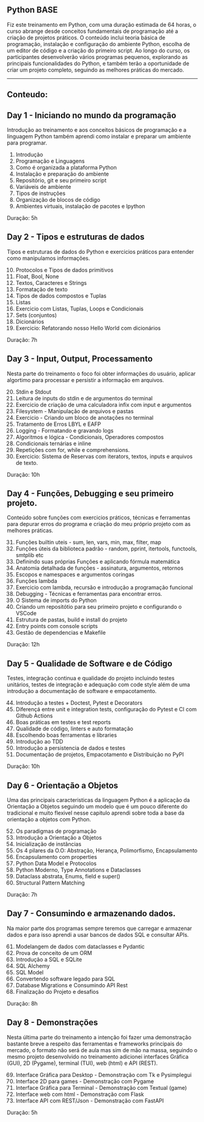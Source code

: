 ## Python BASE
Fiz este treinamento em Python, com uma duração estimada de 64 horas, o curso abrange desde conceitos fundamentais de programação até a criação de projetos práticos. O conteúdo inclui teoria básica de programação, instalação e configuração do ambiente Python, escolha de um editor de código e a criação do primeiro script. Ao longo do curso, os participantes desenvolverão vários programas pequenos, explorando as principais funcionalidades do Python, e também terão a oportunidade de criar um projeto completo, seguindo as melhores práticas do mercado.

---
## Conteudo:

## Day 1 - Iniciando no mundo da programação

Introdução ao treinamento e aos conceitos básicos de programação e a linguagem Python
também aprendi como instalar e preparar um ambiente para programar.

01. Introdução
00. Programação e Linguagens
00. Como é organizada a plataforma Python
00. Instalação e preparação do ambiente
00. Repositório, git e seu primeiro script
00. Variáveis de ambiente
00. Tipos de instruções
00. Organização de blocos de código
00. Ambientes virtuais, instalação de pacotes e Ipython

Duração: 5h

## Day 2 - Tipos e estruturas de dados

Tipos e estruturas de dados do Python e exercicios
práticos para entender como manipulamos informações.

10. Protocolos e Tipos de dados primitivos
00. Float, Bool, None
00. Textos, Caracteres e Strings
00. Formatação de texto
00. Tipos de dados compostos e Tuplas
00. Listas
00. Exercicio com Listas, Tuplas, Loops e Condicionais
00. Sets (conjuntos)
00. Dicionários
00. Exercicio: Refatorando nosso Hello World com dicionários

Duração: 7h

## Day 3 - Input, Output, Processamento

Nesta parte do treinamento o foco foi obter informações do usuário, aplicar algortimo para
processar e persistir a informação em arquivos.

20. Stdin e Stdout
00. Leitura de inputs do stdin e de argumentos do terminal
00. Exercicio de criação de uma calculadora infix com input e argumentos
00. Filesystem - Manipulação de arquivos e pastas
00. Exercicio - Criando um bloco de anotações no terminal
00. Tratamento de Erros LBYL e EAFP
00. Logging - Formatando e gravando logs
00. Algoritmos e lógica - Condicionais, Operadores compostos
00. Condicionais ternárias e inline
00. Repetições com for, while e comprehensions.
00. Exercicio: Sistema de Reservas com iterators, textos, inputs e arquivos de texto.

Duração: 10h

## Day 4 - Funções, Debugging e seu primeiro projeto.

Conteúdo sobre funções com exercicios práticos, técnicas e ferramentas para depurar erros do programa
e criação do meu próprio projeto com as melhores práticas.

31. Funções builtin uteis - sum, len, vars, min, max, filter, map
00. Funções úteis da biblioteca padrão - random, pprint, itertools, functools, smtplib etc
00. Definindo suas próprias Funções e aplicando fórmula matemática
00. Anatomia detalhada de funções - assinatura, argumentos, retornos
00. Escopos e namespaces e argumentos coringas
00. Funções lambda
00. Exercicio com lambda, recursão e introdução a programação funcional
00. Debugging - Técnicas e ferramentas para encontrar erros.
00. O Sistema de imports do Python
00. Criando um repositótio para seu primeiro projeto e configurando o VSCode
00. Estrutura de pastas, build e install do projeto
00. Entry points com console scripts
00. Gestão de dependencias e Makefile

Duração: 12h

## Day 5 - Qualidade de Software e de Código

Testes, integração continua e qualidade do projeto incluindo
testes unitários, testes de integração e adequação com code style além de uma introdução
a documentação de software e empacotamento.

44. Introdução a testes + Doctest, Pytest e Decorators
00. Diferençá entre unit e integration tests, configuração do Pytest e CI com Github Actions
00. Boas práticas em testes e test reports
00. Qualidade de código, linters e auto formatação
00. Escolhendo boas ferramentas e libraries
00. Introdução ao TDD
00. Introdução a persistencia de dados e testes
00. Documentação de projetos, Empacotamento e Distribuição no PyPI

Duração: 10h

## Day 6 - Orientação a Objetos

Uma das principais caracteristicas da linguagem Python é a aplicação da Orientação a Objetos
seguindo um modelo que é um pouco diferente do tradicional e muito flexivel
nesse capitulo aprendi sobre toda a base da orientação a objetos com Python.

52. Os paradigmas de programação
00. Introdução a Orientação a Objetos
00. Inicialização de instâncias
00. Os 4 pilares da O.O: Abstração, Herança, Polimorfismo, Encapsulamento
00. Encapsulamento com properties
00. Python Data Model e Protocolos
00. Python Moderno, Type Annotations e Dataclasses
00. Dataclass abstrata, Enums, field e super()
00. Structural Pattern Matching

Duração: 7h

## Day 7 - Consumindo e armazenando dados.

Na maior parte dos programas sempre teremos que carregar e armazenar dados e para isso
aprendi a usar bancos de dados SQL e consultar APIs.

61. Modelangem de dados com dataclasses e Pydantic
00. Prova de conceito de um ORM
00. Introdução a SQL e SQLite
00. SQL Alchemy
00. SQL Model
00. Convertendo software legado para SQL
00. Database Migrations e Consumindo API Rest
00. Finalização do Projeto e desafios

Duração: 8h

## Day 8 - Demonstrações

Nesta última parte do treinamento a intenção foi fazer uma demonstração bastante breve a
respeito das ferramentas e frameworks principais do mercado, o formato não será de aula
mas sim de mão na massa, seguindo o mesmo projeto desenvolvido no treinamento adicionei
interfaces Gráfica (GUI), 2D (Pygame), terminal (TUI), web (html) e API (REST).

69. Interface Gráfica para Desktop - Demonstração com Tk e Pysimplegui
00. Interface 2D para games - Demonstração com Pygame
00. Interface Gráfica para Terminal - Demonstração com Textual (game)
00. Interface web com html - Demonstração com Flask
00. Interface API com REST/Json - Demonstração com FastAPI

Duração: 5h
